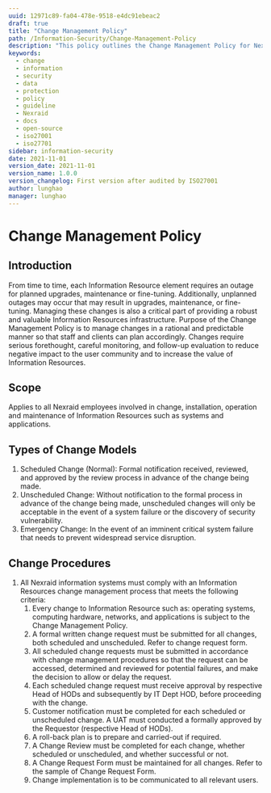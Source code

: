 ```yaml
---
uuid: 12971c89-fa04-478e-9518-e4dc91ebeac2
draft: true
title: "Change Management Policy"
path: /Information-Security/Change-Management-Policy
description: "This policy outlines the Change Management Policy for Nexraid's information system."
keywords: 
  - change
  - information
  - security
  - data
  - protection
  - policy
  - guideline
  - Nexraid
  - docs
  - open-source
  - iso27001
  - iso27701
sidebar: information-security
date: 2021-11-01
version_date: 2021-11-01
version_name: 1.0.0
version_changelog: First version after audited by ISO27001
author: lunghao
manager: lunghao
---
```


# Change Management Policy

## Introduction
From time to time, each Information Resource element requires an outage for planned upgrades, maintenance or fine-tuning. Additionally, unplanned outages may occur that may result in upgrades, maintenance, or fine-tuning. Managing these changes is also a critical part of providing a robust and valuable Information Resources infrastructure. Purpose of the Change Management Policy is to manage changes in a rational and predictable manner so that staff and clients can plan accordingly. Changes require serious forethought, careful monitoring, and follow-up evaluation to reduce negative impact to the user community and to increase the value of Information Resources.

## Scope
Applies to all Nexraid employees involved in change, installation, operation and maintenance of Information Resources such as systems and applications.

## Types of Change Models
1. Scheduled Change (Normal): Formal notification received, reviewed, and approved by the review process in advance of the change being made.
2. Unscheduled Change: Without notification to the formal process in advance of the change being made, unscheduled changes will only be acceptable in the event of a system failure or the discovery of security vulnerability.
3. Emergency Change: In the event of an imminent critical system failure that needs to prevent widespread service disruption.


## Change Procedures
1. All Nexraid information systems must comply with an Information Resources change management process that meets the following criteria:
   1. Every change to Information Resource such as: operating systems, computing hardware, networks, and applications is subject to the Change Management Policy.
   2. A formal written change request must be submitted for all changes, both scheduled and unscheduled. Refer to change request form.
   3. All scheduled change requests must be submitted in accordance with change management procedures so that the request can be accessed, determined and reviewed for potential failures, and make the decision to allow or delay the request.
   4. Each scheduled change request must receive approval by respective Head of HODs and subsequently by IT Dept HOD, before proceeding with the change.
   5. Customer notification must be completed for each scheduled or unscheduled change. A UAT must conducted a formally approved by the Requestor (respective Head of HODs).
   6. A roll-back plan is to prepare and carried-out if required.
   7. A Change Review must be completed for each change, whether scheduled or unscheduled, and whether successful or not.
   8. A Change Request Form must be maintained for all changes. Refer to the sample of Change Request Form.
   9. Change implementation is to be communicated to all relevant users.